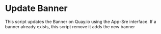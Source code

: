 # Update Banner

This script updates the Banner on Quay.io using the App-Sre interface. If a banner already exists, this script remove it adds the new banner




